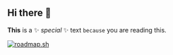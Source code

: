 ## Hi there 👋


**This** is a ✨ _special_ ✨ text `because` you are reading this.

<a href="https://roadmap.sh">
  <img src="https://roadmap.sh/card/wide/66dcd8a7c46f68d052d773a9?variant=dark&roadmaps=cyber-security" alt="roadmap.sh"/>
</a>
